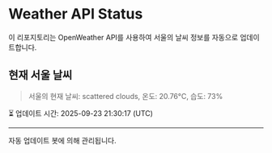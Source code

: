 
# Weather API Status

이 리포지토리는 OpenWeather API를 사용하여 서울의 날씨 정보를 자동으로 업데이트합니다.

## 현재 서울 날씨
> 서울의 현재 날씨: scattered clouds, 온도: 20.76°C, 습도: 73%

⏳ 업데이트 시간: 2025-09-23 21:30:17 (UTC)

---
자동 업데이트 봇에 의해 관리됩니다.
